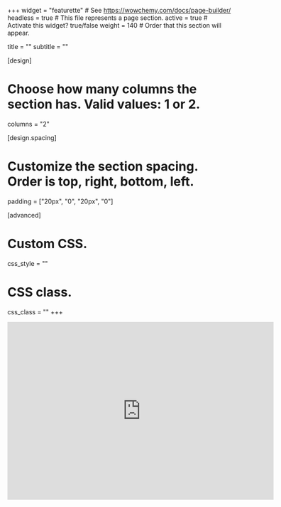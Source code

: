 +++
widget = "featurette"  # See https://wowchemy.com/docs/page-builder/
headless = true  # This file represents a page section.
active = true  # Activate this widget? true/false
weight = 140  # Order that this section will appear.

title = ""
subtitle = ""

[design]
  # Choose how many columns the section has. Valid values: 1 or 2.
  columns = "2"

[design.spacing]
  # Customize the section spacing. Order is top, right, bottom, left.
  padding = ["20px", "0", "20px", "0"]

[advanced]
 # Custom CSS. 
 css_style = ""
 
 # CSS class.
 css_class = ""
+++

<iframe src="https://www.google.com/maps/embed?pb=!1m14!1m8!1m3!1d1451.5088046915148!2d11.3388862!3d43.3138908!3m2!1i1024!2i768!4f13.1!3m3!1m2!1s0x132a2cb1f0bf96ff%3A0xedde49f34dd17ec!2sDipartimento%20di%20Ingegneria%20dell&#39;informazione%20e%20scienze%20matematiche!5e0!3m2!1sit!2sit!4v1652171835752!5m2!1sit!2sit" width="600" height="400" style="border:0;" allowfullscreen="" loading="lazy" referrerpolicy="no-referrer-when-downgrade"></iframe>

